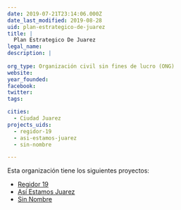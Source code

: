 ```yaml
---
date: 2019-07-21T23:14:06.000Z
date_last_modified: 2019-08-28
uid: plan-estrategico-de-juarez
title: |
  Plan Estrategico De Juarez
legal_name: 
description: |
  
org_type: Organización civil sin fines de lucro (ONG)
website: 
year_founded: 
facebook: 
twitter: 
tags:

cities: 
  - Ciudad Juarez
projects_uids:
  - regidor-19
  - asi-estamos-juarez
  - sin-nombre

---
```


Esta organización tiene los siguientes proyectos:

- [Regidor 19](/proyectos/regidor-19)
- [Así Estamos Juarez](/proyectos/asi-estamos-juarez)
- [Sin Nombre](/proyectos/sin-nombre)
